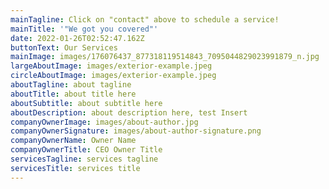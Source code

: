```yaml
---
mainTagline: Click on "contact" above to schedule a service!
mainTitle: '"We got you covered"'
date: 2022-01-26T02:52:47.162Z
buttonText: Our Services
mainImage: images/176076437_877318119514843_7095044829023991879_n.jpg
largeAboutImage: images/exterior-example.jpeg
circleAboutImage: images/exterior-example.jpeg
aboutTagline: about tagline
aboutTitle: about title here
aboutSubtitle: about subtitle here
aboutDescription: about description here, test Insert
companyOwnerImage: images/about-author.jpg
companyOwnerSignature: images/about-author-signature.png
companyOwnerName: Owner Name
companyOwnerTitle: CEO Owner Title
servicesTagline: services tagline
servicesTitle: services title
---
```

